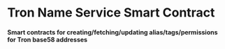 # Tron Name Service Smart Contract

#### Smart contracts for creating/fetching/updating alias/tags/permissions for Tron base58 addresses